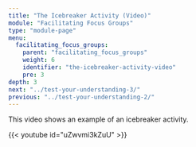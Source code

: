 ```yaml
---
title: "The Icebreaker Activity (Video)"
module: "Facilitating Focus Groups"
type: "module-page"
menu:
  facilitating_focus_groups:
    parent: "facilitating_focus_groups"
    weight: 6
    identifier: "the-icebreaker-activity-video"
    pre: 3
depth: 3
next: "../test-your-understanding-3/"
previous: "../test-your-understanding-2/"
---
```

<div class="pageblock"><p>This video shows an example of an icebreaker activity.</p>

{{< youtube id="uZwvmi3kZuU" >}}</div>